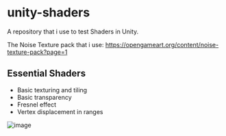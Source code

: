 # unity-shaders
A repository that i use to test Shaders in Unity.

The Noise Texture pack that i use:
https://opengameart.org/content/noise-texture-pack?page=1

## Essential Shaders
- Basic texturing and tiling
- Basic transparency
- Fresnel effect
- Vertex displacement in ranges

![image](https://user-images.githubusercontent.com/55745404/219072798-f3965ad5-7283-4e7a-ad78-685601766d88.png)
